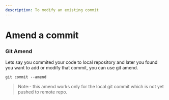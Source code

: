 ```yaml
---
description: To modify an existing commit
---
```


# Amend a commit



### Git Amend

Lets say you commited your code to local repository and later you found you want to add or modify that commit, you can use git amend. 

```text
git commit --amend
```

> Note:- this amend works only for the local git commit which is not yet pushed to remote repo.

